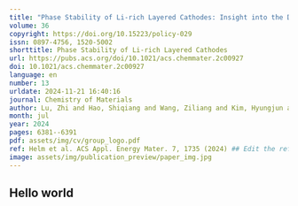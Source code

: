 ```yaml
---
title: "Phase Stability of Li-rich Layered Cathodes: Insight into the Debate over Solid Solutions vs Phase Separation"
volume: 36
copyright: https://doi.org/10.15223/policy-029
issn: 0897-4756, 1520-5002
shorttitle: Phase Stability of Li-rich Layered Cathodes
url: https://pubs.acs.org/doi/10.1021/acs.chemmater.2c00927
doi: 10.1021/acs.chemmater.2c00927
language: en
number: 13
urldate: 2024-11-21 16:40:16
journal: Chemistry of Materials
author: Lu, Zhi and Hao, Shiqiang and Wang, Ziliang and Kim, Hyungjun and Wolverton, Christopher
month: jul
year: 2024
pages: 6381--6391
pdf: assets/img/cv/group_logo.pdf
ref: Helm et al. ACS Appl. Energy Mater. 7, 1735 (2024) ## Edit the reference to yours
image: assets/img/publication_preview/paper_img.jpg
---
```


## Hello world